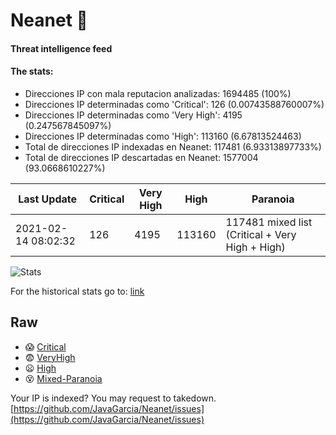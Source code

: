 # Neanet :hocho:
#### Threat intelligence feed
#### The stats:

- Direcciones IP con mala reputacion analizadas: 1694485 (100%)
- Direcciones IP determinadas como 'Critical':  126 (0.00743588760007%)
- Direcciones IP determinadas como 'Very High':  4195 (0.247567845097%)
- Direcciones IP determinadas como 'High':  113160 (6.67813524463)
- Total de direcciones IP indexadas en Neanet:  117481 (6.93313897733%)
- Total de direcciones IP descartadas en Neanet:  1577004 (93.0668610227%)

| Last Update | Critical | Very High | High | Paranoia |
| --- | --- | --- | --- | --- |
| 2021-02-14 08:02:32 | 126 | 4195 | 113160 | 117481 mixed list (Critical + Very High + High)|

![Stats](https://docs.google.com/spreadsheets/d/e/2PACX-1vSnaNMIXVabIpDJjufMlzH7poXnshF3mgd8Is1g9ytUEzVsP5my4Trn8f-xkoLLQ38xpL3HtmUexLo6/pubchart?oid=501124687&format=image)

For the historical stats go to: [link](/stats.csv)
## Raw
- :scream: [Critical](https://raw.githubusercontent.com/JavaGarcia/Neanet/master/blacklists/neanet_critical.txt)
- :fearful: [VeryHigh](https://raw.githubusercontent.com/JavaGarcia/Neanet/master/blacklists/neanet_veryHigh.txtt)
- :frowning: [High](https://raw.githubusercontent.com/JavaGarcia/Neanet/master/blacklists/neanet_high.txt)
- :dizzy_face: [Mixed-Paranoia](https://raw.githubusercontent.com/JavaGarcia/Neanet/master/blacklists/neanet_all.txt)


Your IP is indexed? You may request to takedown. [https://github.com/JavaGarcia/Neanet/issues](https://github.com/JavaGarcia/Neanet/issues)




























































































































































































































































































































































































































































































































































































































































































































































































































































































































































































































































































































































































































































































































































































































































































































































































































































































































































































































































































































































































































































































































































































































































































































































































































































































































































































































































































































































































































































































































































































































































































































































































































































































































































































































































































































































































































































































































































































































































































































































































































































































































































































































































































































































